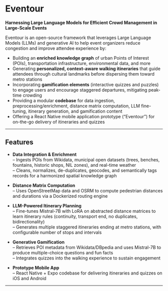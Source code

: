 # Eventour

**Harnessing Large Language Models for Efficient Crowd Management in Large-Scale Events**

Eventour is an open-source framework that leverages Large Language Models (LLMs) and generative AI to help event organizers reduce congestion and improve attendee experience by:

- Building an **enriched knowledge graph** of urban Points of Interest (POIs), transportation infrastructure, environmental data, and more  
- Generating **personalized, context-aware walking itineraries** that guide attendees through cultural landmarks before dispersing them toward metro stations  
- Incorporating **gamification elements** (interactive quizzes and puzzles) to engage users and encourage staggered departures, mitigating peak‐time crowding  
- Providing a modular **codebase** for data ingestion, preprocessing/enrichment, distance matrix computation, LLM fine-tuning, itinerary generation, and gamification content  
- Offering a React Native mobile application prototype (“Eventour”) for on-the-go delivery of itineraries and quizzes  

---

## Features

- **Data Integration & Enrichment**  
  – Ingests POIs from Wikidata, municipal open datasets (trees, benches, fountains, historic shops, NIL zones), and real-time weather  
  – Cleans, normalizes, de-duplicates, geocodes, and semantically tags records for a harmonized spatial knowledge graph  

- **Distance Matrix Computation**  
  – Uses OpenStreetMap data and OSRM to compute pedestrian distances and durations via a Dockerized routing engine  

- **LLM-Powered Itinerary Planning**  
  – Fine-tunes Mistral-7B with LoRA on abstracted distance matrices to learn itinerary rules (continuity, transport end, no duplicates, bidirectionality)  
  – Generates multiple staggered itineraries ending at metro stations, with configurable number of stops and intervals  

- **Generative Gamification**  
  – Retrieves POI metadata from Wikidata/DBpedia and uses Mistral-7B to produce multiple-choice questions and fun facts  
  – Integrates quizzes into the walking experience to sustain engagement  

- **Prototype Mobile App**  
  – React Native + Expo codebase for delivering itineraries and quizzes on iOS and Android  

---
